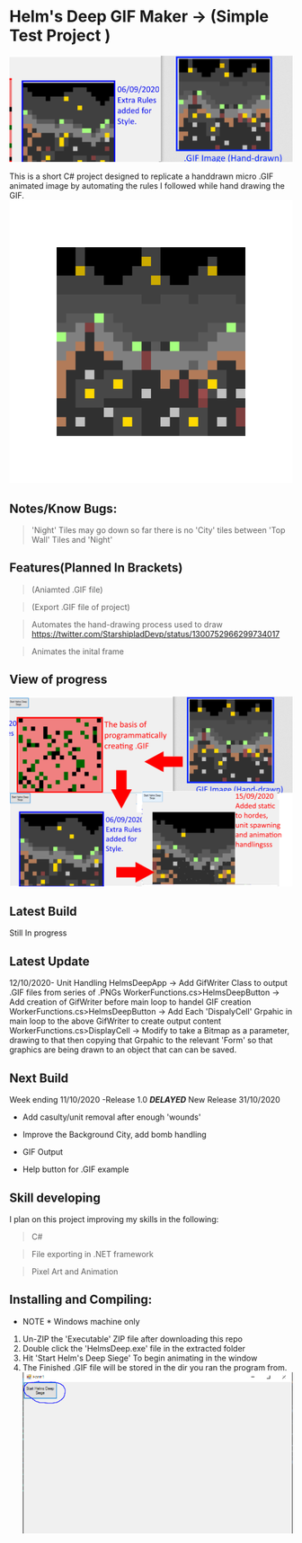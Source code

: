# Helm's Deep GIF Maker -> (Simple Test Project )

![Helms Deep](SalesPitch.PNG)

This is a short C# project designed to replicate a handdrawn micro .GIF animated image by
automating the rules I followed while hand drawing the GIF.
![AnimatedGIF](HelmsDeep.gif)


## Notes/Know Bugs:

> 'Night' Tiles may go down so far there is no 'City' tiles between 'Top Wall' Tiles and 'Night'

## Features(Planned In Brackets)

> (Aniamted .GIF file)

> (Export .GIF file of project)

> Automates the hand-drawing process used to draw https://twitter.com/StarshipladDevp/status/1300752966299734017

> Animates the inital frame


## View of progress

![Progress Image](Progress.png)

## Latest Build
Still In progress

## Latest Update

12/10/2020- Unit Handling
	HelmsDeepApp -> Add GifWriter Class to output .GIF files from series of .PNGs
	WorkerFunctions.cs>HelmsDeepButton -> Add creation of GifWriter before main loop to handel GIF creation
	WorkerFunctions.cs>HelmsDeepButton -> Add Each 'DispalyCell' Grpahic in main loop to the above GifWriter to create output content
	WorkerFunctions.cs>DisplayCell -> Modify to take a Bitmap as a parameter, drawing to that then copying that Grpahic to the relevant 'Form' so 
		that graphics are being drawn to an object that can can be saved.
## Next Build

Week ending 11/10/2020 -Release 1.0 ***DELAYED*** New Release 31/10/2020

* Add casulty/unit removal after enough 'wounds'

* Improve the Background City, add bomb handling

* GIF Output

* Help button for .GIF example


## Skill developing

I plan on this project improving my skills in the following:

> C#

> File exporting in .NET framework

>Pixel Art and Animation

## Installing and Compiling:
* NOTE * Windows machine only

1) Un-ZIP the 'Executable' ZIP file after downloading this repo
2) Double click the 'HelmsDeep.exe' file in the extracted folder
3) Hit 'Start Helm's Deep Siege' To begin animating in the window
4) The Finished .GIF file will be stored in the dir you ran the program from.
![HelpImage](Help.PNG)
